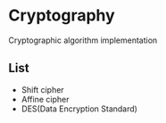 # Cryptography
Cryptographic algorithm implementation

## List
- Shift cipher
- Affine cipher
- DES(Data Encryption Standard)
